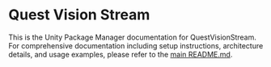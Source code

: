 # Quest Vision Stream

This is the Unity Package Manager documentation for QuestVisionStream. For comprehensive documentation including setup instructions, architecture details, and usage examples, please refer to the [main README.md](../../README.md).
